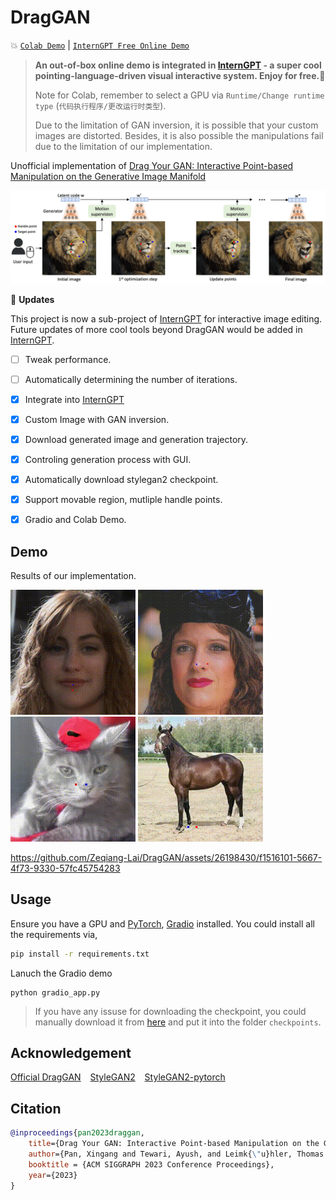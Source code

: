 # DragGAN

:boom:  [`Colab Demo`](https://colab.research.google.com/github/Zeqiang-Lai/DragGAN/blob/master/colab.ipynb) | [`InternGPT Free Online Demo`](https://github.com/OpenGVLab/InternGPT)
<!--  [`Online Demo`](https://6a05f355a8f139550c.gradio.live/)  -->
<!-- > Note that the link of online demo will be updated regularly. -->

> **An out-of-box online demo is integrated in [InternGPT](https://github.com/OpenGVLab/InternGPT) - a super cool pointing-language-driven visual interactive system. Enjoy for free.:lollipop:**
> 
> Note for Colab, remember to select a GPU via `Runtime/Change runtime type` (`代码执行程序/更改运行时类型`).
> 
> Due to the limitation of GAN inversion, it is possible that your custom images are distorted. Besides, it is also possible the manipulations fail due to the limitation of our implementation.

Unofficial implementation of [Drag Your GAN: Interactive Point-based Manipulation on the Generative Image Manifold](https://vcai.mpi-inf.mpg.de/projects/DragGAN/)

![demo](assets/paper.png)

:star2: **Updates**

This project is now a sub-project of [InternGPT](https://github.com/OpenGVLab/InternGPT) for interactive image editing. Future updates of more cool tools beyond DragGAN would be added in [InternGPT](https://github.com/OpenGVLab/InternGPT). 

- [ ] Tweak performance.
- [ ] Automatically determining the number of iterations.
- [x] Integrate into [InternGPT](https://github.com/OpenGVLab/InternGPT)
- [x] Custom Image with GAN inversion.
- [x] Download generated image and generation trajectory.
- [x] Controling generation process with GUI.
- [x] Automatically download stylegan2 checkpoint.
- [x] Support movable region, mutliple handle points. 
- [x] Gradio and Colab Demo.


## Demo

Results of our implementation. 

<p float="left">
  <img src="assets/mouse.gif" width="200" />
  <img src="assets/nose.gif" width="200" /> 
  <img src="assets/cat.gif" width="200" />
  <img src="assets/horse.gif" width="200" />
</p>

https://github.com/Zeqiang-Lai/DragGAN/assets/26198430/f1516101-5667-4f73-9330-57fc45754283





## Usage

Ensure you have a GPU and [PyTorch](https://pytorch.org/get-started/locally/), [Gradio](https://gradio.app/quickstart/) installed. You could install all the requirements via,

```bash
pip install -r requirements.txt
```

Lanuch the Gradio demo

```
python gradio_app.py
```

> If you have any issuse for downloading the checkpoint, you could manually download it from [here](https://huggingface.co/aaronb/StyleGAN2/tree/main) and put it into the folder `checkpoints`.

## Acknowledgement

[Official DragGAN](https://github.com/XingangPan/DragGAN) &ensp; [StyleGAN2](https://github.com/NVlabs/stylegan2)  &ensp; [StyleGAN2-pytorch](https://github.com/rosinality/stylegan2-pytorch)

<!-- https://github.com/omertov/encoder4editing -->

## Citation

```bibtex
@inproceedings{pan2023draggan,
    title={Drag Your GAN: Interactive Point-based Manipulation on the Generative Image Manifold}, 
    author={Pan, Xingang and Tewari, Ayush, and Leimk{\"u}hler, Thomas and Liu, Lingjie and Meka, Abhimitra and Theobalt, Christian},
    booktitle = {ACM SIGGRAPH 2023 Conference Proceedings},
    year={2023}
}
```
